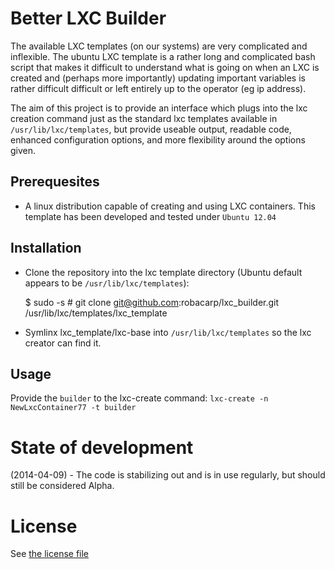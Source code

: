 Better LXC Builder
=======

The available LXC templates (on our systems) are very complicated and inflexible. The ubuntu LXC template is a rather long and complicated bash script that makes it difficult to understand what is going on when an LXC is created and (perhaps more importantly) updating important variables is rather difficult difficult or left entirely up to the operator (eg ip address).

The aim of this project is to provide an interface which plugs into the lxc creation command just as the standard lxc templates available in ```/usr/lib/lxc/templates```, but provide useable output, readable code, enhanced configuration options, and more flexibility around the options given.

Prerequesites
------
- A linux distribution capable of creating and using LXC containers. This template has been developed and tested under ```Ubuntu 12.04```

Installation
------
- Clone the repository into the lxc template directory (Ubuntu default appears to be ```/usr/lib/lxc/templates```):

    $ sudo -s
    \# git clone git@github.com:robacarp/lxc_builder.git /usr/lib/lxc/templates/lxc_template

- Symlinx lxc_template/lxc-base into ```/usr/lib/lxc/templates``` so the lxc creator can find it.

Usage
------
Provide the ```builder``` to the lxc-create command: ```lxc-create -n NewLxcContainer77 -t builder```


State of development
=======
(2014-04-09) - The code is stabilizing out and is in use regularly, but should still be considered Alpha.

License
=======
See [the license file](LICENSE)
